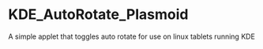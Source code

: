 # KDE_AutoRotate_Plasmoid
A simple applet that toggles auto rotate for use on linux tablets running KDE
